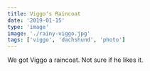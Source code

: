 ```yaml
---
title: Viggo's Raincoat
date: '2019-01-15'
type: 'image'
image: './rainy-viggo.jpg'
tags: ['viggo', 'dachshund', 'photo']
---
```


We got Viggo a raincoat. Not sure if he likes it.
